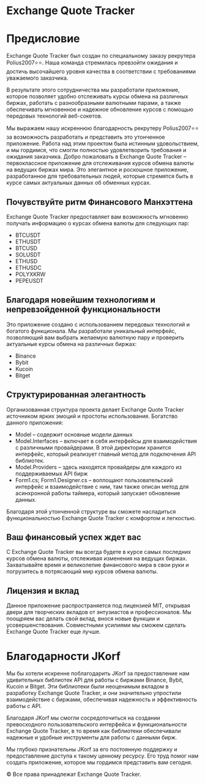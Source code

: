 # Exchange Quote Tracker





# Предисловие

Exchange Quote Tracker был создан по специальному заказу рекрутера Polius2007⭐️⭐️. 
Наша команда стремилась превзойти ожидания и достичь высочайшего уровня качества 
в соответствии с требованиями уважаемого заказчика.

В результате этого сотрудничества мы разработали приложение, которое позволяет 
удобно отслеживать курсы обмена на различных биржах, работать с разнообразными 
валютными парами, а также обеспечивать мгновенное и надежное обновление курсов 
с помощью передовых технологий веб-сокетов.

Мы выражаем нашу искреннюю благодарность рекрутеру Polius2007⭐️⭐️ 
за возможность разработать и представить это утонченное приложение. 
Работа над этим проектом была истинным удовольствием, и мы гордимся, 
что смогли полностью удовлетворить требования и ожидания заказчика.
Добро пожаловать в Exchange Quote Tracker – первоклассное приложение 
для отслеживания курсов обмена валюты на ведущих биржах мира.
Это элегантное и роскошное приложение, разработанное для требовательных людей, 
которые стремятся быть в курсе самых актуальных данных об обменных курсах.

## Почувствуйте ритм Финансового Манхэттена

Exchange Quote Tracker предоставляет вам возможность мгновенно получать информацию о курсах обмена валюты для следующих пар:
- BTCUSDT
- ETHUSDT
- BTCUSD
- SOLUSDT
- ETHUSD
- ETHUSDC
- POLYXKRW
- PEPEUSDT

## Благодаря новейшим технологиям и непревзойденной функциональности

Это приложение создано с использованием передовых технологий и богатого функционала. Мы разработали уникальный интерфейс, 
позволяющий вам выбрать желаемую валютную пару и проверить актуальные курсы обмена на различных биржах:
- Binance
- Bybit
- Kucoin
- Bitget

## Структурированная элегантность

Организованная структура проекта делает Exchange Quote Tracker источником ярких эмоций и простоты использования. 
Богатство данного приложения:
- Model – содержит основные модели данных
- Model.Interfaces – включает в себя интерфейсы для взаимодействия с различными провайдерами.
В этой директории хранится интерфейс, который реализует главный метод для подключения API библиотек.
- Model.Providers – здесь находятся провайдеры для каждого из поддерживаемых API бирж 
- Form1.cs; Form1.Designer.cs – воплощают пользовательский интерфейс и взаимодействие с ним, там также описан метод
 для асинхронной работы таймера, который запускает обновление данных.

Благодаря этой утонченной структуре вы сможете насладиться функциональностью Exchange Quote Tracker с комфортом и легкостью.

## Ваш финансовый успех ждет вас

С Exchange Quote Tracker вы всегда будете в курсе самых последних курсов обмена валюты, отслеживая изменения на ведущих биржах. 
Захватывайте время и великолепие финансового мира в свои руки и погрузитесь в потрясающий мир курсов обмена валюты.

## Лицензия и вклад

Данное приложение распространяется под лицензией MIT, открывая двери для творческих вкладов от энтузиастов и профессионалов. 
Мы поощряем вас делать свой вклад, внося новые функции и усовершенствования. Совместными усилиями мы сможем сделать Exchange Quote Tracker еще лучше.

# Благодарности JKorf

Мы бы хотели искренне поблагодарить JKorf за предоставление нам удивительных библиотек API для работы с биржами Binance, Bybit, Kucoin и Bitget. 
Эти библиотеки были неоценимым вкладом в разработку Exchange Quote Tracker, и они значительно упростили взаимодействие с биржами, 
обеспечивая надежность и эффективность работы с API.

Благодаря JKorf мы смогли сосредоточиться на создании превосходного пользовательского интерфейса и функциональности Exchange Quote Tracker, 
в то время как библиотеки обеспечивали надежные и удобные инструменты для работы с данными бирж.

Мы глубоко признательны JKorf за его постоянную поддержку и предоставление доступа к такому ценному ресурсу. 
Его труд помог нам создать приложение, которое мы гордимся представить вам сегодня.

© Все права принадлежат Exchange Quote Tracker.
